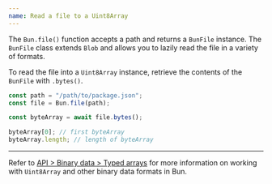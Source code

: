 ```yaml
---
name: Read a file to a Uint8Array
---
```


The `Bun.file()` function accepts a path and returns a `BunFile` instance. The `BunFile` class extends `Blob` and allows you to lazily read the file in a variety of formats.

To read the file into a `Uint8Array` instance, retrieve the contents of the `BunFile` with `.bytes()`.

```ts
const path = "/path/to/package.json";
const file = Bun.file(path);

const byteArray = await file.bytes();

byteArray[0]; // first byteArray
byteArray.length; // length of byteArray
```

---

Refer to [API > Binary data > Typed arrays](https://bun.sh/docs/api/binary-data#typedarray) for more information on working with `Uint8Array` and other binary data formats in Bun.

